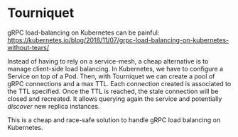# Tourniquet

gRPC load-balancing on Kubernetes can be painful: https://kubernetes.io/blog/2018/11/07/grpc-load-balancing-on-kubernetes-without-tears/

Instead of having to rely on a service-mesh, a cheap alternative is to manage client-side load balancing. In Kubernetes, we have to configure a Service on top of a Pod. Then, with Tourniquet we can create a pool of gRPC connections and a max TTL. Each connection created is associated to the TTL specified. Once the TTL is reached, the stale connection will be closed and recreated. It allows querying again the service and potentially _discover_ new replica instances.   

This is a cheap and race-safe solution to handle gRPC load balancing on Kubernetes.